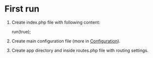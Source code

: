 # First run

1) Create index.php file with following content:

    <?php

    // Require all necessary files
    require_once "./core/App.php";

    // Create application
    $app = new \core\App(
        realpath(dirname(__FILE__))
    );

    // Run apiCore app in DEBUG mode
    $app->run(true);

2) Create main configuration file (more in [Configuration](./configuration.md)).
3) Create app directory and inside routes.php file with routing settings.